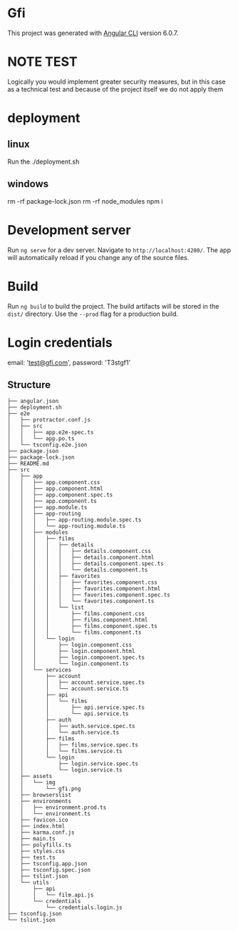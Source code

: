 # Gfi
This project was generated with [Angular CLI](https://github.com/angular/angular-cli) version 6.0.7.

# NOTE TEST
Logically you would implement greater security measures,
but in this case as a technical test and because of the project itself we do not apply them

# deployment
## linux
Run the ./deployment.sh

## windows
rm -rf package-lock.json
rm -rf node_modules
npm i

# Development server
Run `ng serve` for a dev server. Navigate to `http://localhost:4200/`. The app will automatically reload if you change any of the source files.

# Build
Run `ng build` to build the project. The build artifacts will be stored in the `dist/` directory. Use the `--prod` flag for a production build.

# Login credentials
email: 'test@gfi.com',
password: 'T3stgf1'

## Structure
```
├── angular.json
├── deployment.sh
├── e2e
│   ├── protractor.conf.js
│   ├── src
│   │   ├── app.e2e-spec.ts
│   │   └── app.po.ts
│   └── tsconfig.e2e.json
├── package.json
├── package-lock.json
├── README.md
├── src
│   ├── app
│   │   ├── app.component.css
│   │   ├── app.component.html
│   │   ├── app.component.spec.ts
│   │   ├── app.component.ts
│   │   ├── app.module.ts
│   │   ├── app-routing
│   │   │   ├── app-routing.module.spec.ts
│   │   │   └── app-routing.module.ts
│   │   ├── modules
│   │   │   ├── films
│   │   │   │   ├── details
│   │   │   │   │   ├── details.component.css
│   │   │   │   │   ├── details.component.html
│   │   │   │   │   ├── details.component.spec.ts
│   │   │   │   │   └── details.component.ts
│   │   │   │   ├── favorites
│   │   │   │   │   ├── favorites.component.css
│   │   │   │   │   ├── favorites.component.html
│   │   │   │   │   ├── favorites.component.spec.ts
│   │   │   │   │   └── favorites.component.ts
│   │   │   │   └── list
│   │   │   │       ├── films.component.css
│   │   │   │       ├── films.component.html
│   │   │   │       ├── films.component.spec.ts
│   │   │   │       └── films.component.ts
│   │   │   └── login
│   │   │       ├── login.component.css
│   │   │       ├── login.component.html
│   │   │       ├── login.component.spec.ts
│   │   │       └── login.component.ts
│   │   └── services
│   │       ├── account
│   │       │   ├── account.service.spec.ts
│   │       │   └── account.service.ts
│   │       ├── api
│   │       │   └── films
│   │       │       ├── api.service.spec.ts
│   │       │       └── api.service.ts
│   │       ├── auth
│   │       │   ├── auth.service.spec.ts
│   │       │   └── auth.service.ts
│   │       ├── films
│   │       │   ├── films.service.spec.ts
│   │       │   └── films.service.ts
│   │       └── login
│   │           ├── login.service.spec.ts
│   │           └── login.service.ts
│   ├── assets
│   │   └── img
│   │       └── gfi.png
│   ├── browserslist
│   ├── environments
│   │   ├── environment.prod.ts
│   │   └── environment.ts
│   ├── favicon.ico
│   ├── index.html
│   ├── karma.conf.js
│   ├── main.ts
│   ├── polyfills.ts
│   ├── styles.css
│   ├── test.ts
│   ├── tsconfig.app.json
│   ├── tsconfig.spec.json
│   ├── tslint.json
│   └── utils
│       ├── api
│       │   └── film.api.js
│       └── credentials
│           └── credentials.login.js
├── tsconfig.json
└── tslint.json
```